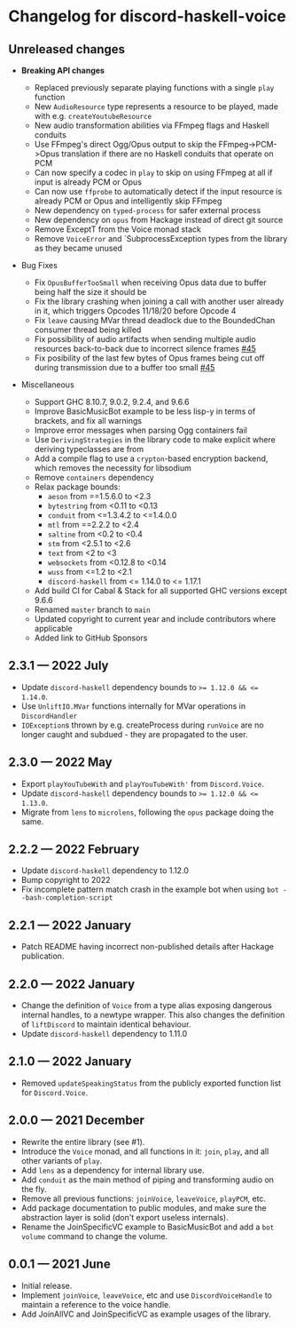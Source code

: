 # Changelog for discord-haskell-voice

## Unreleased changes

- **Breaking API changes**
  - Replaced previously separate playing functions with a single `play` function
  - New `AudioResource` type represents a resource to be played, made with e.g. `createYoutubeResource`
  - New audio transformation abilities via FFmpeg flags and Haskell conduits
  - Use FFmpeg's direct Ogg/Opus output to skip the FFmpeg->PCM->Opus translation if there are no Haskell conduits that operate on PCM
  - Can now specify a codec in `play` to skip on using FFmpeg at all if input is already PCM or Opus
  - Can now use `ffprobe` to automatically detect if the input resource is already PCM or Opus and intelligently skip FFmpeg
  - New dependency on `typed-process` for safer external process
  - New dependency on `opus` from Hackage instead of direct git source
  - Remove ExceptT from the Voice monad stack
  - Remove `VoiceError` and `SubprocessException types from the library as they became unused

- Bug Fixes
  - Fix `OpusBufferTooSmall` when receiving Opus data due to buffer being half the size it should be
  - Fix the library crashing when joining a call with another user already in it, which triggers Opcodes 11/18/20 before Opcode 4
  - Fix `leave` causing MVar thread deadlock due to the BoundedChan consumer thread being killed
  - Fix possibility of audio artifacts when sending multiple audio resources back-to-back due to incorrect silence frames [#45](https://github.com/yutotakano/discord-haskell-voice/pull/45)
  - Fix posibility of the last few bytes of Opus frames being cut off during transmission due to a buffer too small [#45](https://github.com/yutotakano/discord-haskell-voice/pull/45)

- Miscellaneous
  - Support GHC 8.10.7, 9.0.2, 9.2.4, and 9.6.6
  - Improve BasicMusicBot example to be less lisp-y in terms of brackets, and fix all warnings
  - Improve error messages when parsing Ogg containers fail
  - Use `DerivingStrategies` in the library code to make explicit where deriving typeclasses are from
  - Add a compile flag to use a `crypton`-based encryption backend, which removes the necessity for libsodium
  - Remove `containers` dependency
  - Relax package bounds:
    - `aeson` from ==1.5.6.0 to <2.3
    - `bytestring` from <0.11 to <0.13
    - `conduit` from <=1.3.4.2 to <=1.4.0.0
    - `mtl` from ==2.2.2 to <2.4
    - `saltine` from <0.2 to <0.4
    - `stm` from <2.5.1 to <2.6
    - `text` from <2 to <3
    - `websockets` from <0.12.8 to <0.14
    - `wuss` from <=1.2 to <2.1
    - `discord-haskell` from <= 1.14.0 to <= 1.17.1
  - Add build CI for Cabal & Stack for all supported GHC versions except 9.6.6
  - Renamed `master` branch to `main`
  - Updated copyright to current year and include contributors where applicable
  - Added link to GitHub Sponsors

## 2.3.1 — 2022 July

- Update `discord-haskell` dependency bounds to `>= 1.12.0 && <= 1.14.0`.
- Use `UnliftIO.MVar` functions internally for MVar operations in `DiscordHandler`
- `IOException`s thrown by e.g. createProcess during `runVoice` are no longer caught and subdued - they are propagated to the user.

## 2.3.0 — 2022 May

- Export `playYouTubeWith` and `playYouTubeWith'` from `Discord.Voice`.
- Update `discord-haskell` dependency bounds to `>= 1.12.0 && <= 1.13.0`.
- Migrate from `lens` to `microlens`, following the `opus` package doing the same.

## 2.2.2 — 2022 February

- Update `discord-haskell` dependency to 1.12.0
- Bump copyright to 2022
- Fix incomplete pattern match crash in the example bot when using `bot --bash-completion-script`

## 2.2.1 — 2022 January

- Patch README having incorrect non-published details after Hackage publication.

## 2.2.0 — 2022 January

- Change the definition of `Voice` from a type alias exposing dangerous internal handles, to a newtype wrapper. This also changes the definition of `liftDiscord` to maintain identical behaviour.
- Update `discord-haskell` dependency to 1.11.0

## 2.1.0 — 2022 January

- Removed `updateSpeakingStatus` from the publicly exported function list for `Discord.Voice`.

## 2.0.0 — 2021 December

- Rewrite the entire library (see #1).
- Introduce the `Voice` monad, and all functions in it: `join`, `play`, and all other variants of `play`.
- Add `lens` as a dependency for internal library use.
- Add `conduit` as the main method of piping and transforming audio on the fly.
- Remove all previous functions: `joinVoice`, `leaveVoice`, `playPCM`, etc.
- Add package documentation to public modules, and make sure the abstraction layer is solid (don't export useless internals).
- Rename the JoinSpecificVC example to BasicMusicBot and add a `bot volume` command to change the volume.

## 0.0.1 — 2021 June

- Initial release.
- Implement `joinVoice`, `leaveVoice`, etc and use `DiscordVoiceHandle` to maintain a reference to the voice handle.
- Add JoinAllVC and JoinSpecificVC as example usages of the library.
